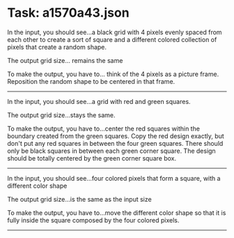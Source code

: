 # Task: a1570a43.json

In the input, you should see...a black grid with 4 pixels evenly spaced from each other to create a sort of square and a different colored collection of pixels that create a random shape.

The output grid size... remains the same

To make the output, you have to... think of the 4 pixels as a picture frame. Reposition the random shape to be centered in that frame.

---

In the input, you should see...a grid with red and green squares.

The output grid size...stays the same.

To make the output, you have to...center the red squares within the boundary created from the green squares. Copy the red design exactly, but don't put any red squares in between the four green squares. There should only be black squares in between each green corner square. The design should be totally centered by the green corner square box.

---

In the input, you should see...four colored pixels that form a square, with a different color shape

The output grid size...is the same as the input size

To make the output, you have to...move the different color shape so that it is fully inside the square composed by the four colored pixels.

---

